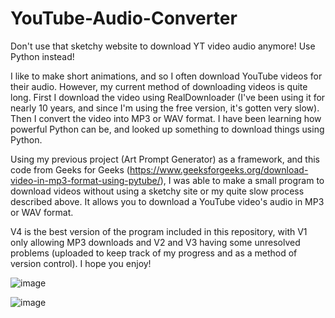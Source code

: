 # YouTube-Audio-Converter
Don't use that sketchy website to download YT video audio anymore! Use Python instead!


I like to make short animations, and so I often download YouTube videos for their audio. However, my current method of downloading videos is quite long. First I download the video using RealDownloader (I've been using it for nearly 10 years, and since I'm using the free version, it's gotten very slow). Then I convert the video into MP3 or WAV format. I have been learning how powerful Python can be, and looked up something to download things using Python.

Using my previous project (Art Prompt Generator) as a framework, and this code from Geeks for Geeks (https://www.geeksforgeeks.org/download-video-in-mp3-format-using-pytube/), I was able to make a small program to download videos without using a sketchy site or my quite slow process described above. It allows you to download a YouTube video's audio in MP3 or WAV format.

V4 is the best version of the program included in this repository, with V1 only allowing MP3 downloads and V2 and V3 having some unresolved problems (uploaded to keep track of my progress and as a method of version control). I hope you enjoy!



![image](https://user-images.githubusercontent.com/112410215/208217536-3411fc72-c72a-4b94-8212-49fbf26eab18.png)


![image](https://user-images.githubusercontent.com/112410215/208217556-bc8f9fd0-675e-40ed-9368-d3d573726002.png)


